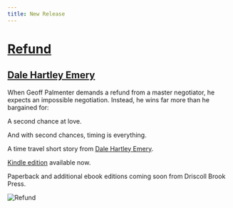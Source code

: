 ```yaml
---
title: New Release
---
```


# [Refund](/title/refund/)

## [Dale Hartley Emery](http://dalehartleyemery.com/)

When Geoff Palmenter demands a refund from a master negotiator,
he expects an impossible negotiation.
Instead,
he wins far more than he bargained for: 

A second chance at love. 

And with second chances, timing is everything. 

A time travel short story from
[Dale Hartley Emery](http://dalehartleyemery.com/).

[Kindle edition](http://www.amazon.com/gp/product/B00IZRZWGC/ref=as_li_tf_tl?ie=UTF8&amp;camp=1789&amp;creative=9325&amp;creativeASIN=B00IZRZWGC&amp;linkCode=as2&amp;tag=driscollbrookpress-20)
available now.

Paperback
and additional ebook editions
coming soon
from Driscoll Brook Press.

![Refund](/title/refund/refund-cover-web.jpg "Refund")
